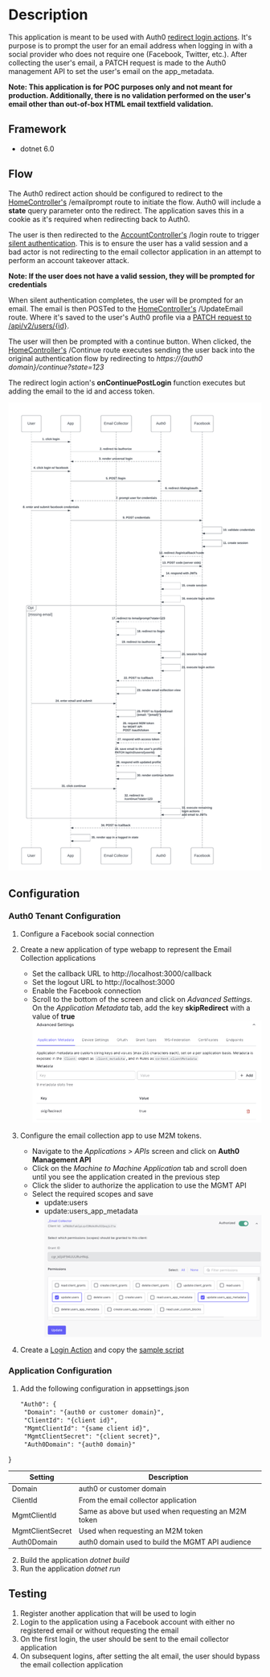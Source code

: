# Description  
This application is meant to be used with Auth0 [redirect login actions](https://auth0.com/docs/customize/actions/flows-and-triggers/login-flow/redirect-with-actions). It's purpose is to prompt the user for an email address when logging in with a social provider who does not require one (Facebook, Twitter, etc.). After collecting the user's email, a PATCH request is made to the Auth0 management API to set the user's email on the app_metadata.

**Note: This application is for POC purposes only and not meant for production. Additionally, there is no validation performed on the user's email other than out-of-box HTML email textfield validation.**  

## Framework
- dotnet 6.0  

## Flow  
The Auth0 redirect action should be configured to redirect to the [HomeController's](./Controllers/HomeController.cs) /emailprompt route to initiate the flow. Auth0 will include a **state** query parameter onto the redirect. The application saves this in a cookie as it's required when redirecting back to Auth0. 

The user is then redirected to the [AccountController's](./Controllers/AccountController.cs) /login route to trigger [silent authentication](https://auth0.com/docs/authenticate/login/configure-silent-authentication). This is to ensure the user has a valid session and a bad actor is not redirecting to the email collector application in an attempt to perform an account takeover attack. 

**Note: If the user does not have a valid session, they will be prompted for credentials**  

When silent authentication completes, the user will be prompted for an email. The email is then POSTed to the [HomeController's](./Controllers/HomeController.cs) /UpdateEmail route. Where it's saved to the user's Auth0 profile via a [PATCH request to /api/v2/users/{id}](https://auth0.com/docs/api/management/v2#!/Users/patch_users_by_id).  

The user will then be prompted with a continue button. When clicked, the [HomeController's](./Controllers/HomeController.cs) /Continue route executes sending the user back into the original authentication flow by redirecting to *https://{auth0 domain}/continue?state=123*

The redirect login action's **onContinuePostLogin** function executes but adding the email to the id and access token.


![flow diagram](./docs/flow.png "flow diagram")

## Configuration  
###  Auth0 Tenant Configuration
1. Configure a Facebook social connection  

2. Create a new application of type webapp to represent the Email Collection applications    
    - Set the callback URL to http://localhost:3000/callback
    - Set the logout URL to http://localhost:3000
    - Enable the Facebook connection 
    - Scroll to the bottom of the screen and click on *Advanced Settings*. On the *Application Metadata* tab, add the key **skipRedirect** with a value of **true**  
    ![app metadata](./docs/skipRedirect.png "app metadata")

3. Configure the email collection app to use M2M tokens. 
   - Navigate to the *Applications > APIs* screen and click on **Auth0 Management API**
   - Click on the *Machine to Machine Application* tab and scroll doen until you see the application created in the previous step
   - Click the slider to authorize the application to use the MGMT API
   - Select the required scopes and save
      - update:users
      - update:users_app_metadata
      ![app metadata](./docs/mgmtauthorize.png "app metadata")
      
4. Create a [Login Action](https://auth0.com/docs/customize/actions/flows-and-triggers/login-flow) and copy the [sample script](./Auth0//EmailCollectionRedirectLoginAction.js)  


###  Application Configuration  
1. Add the following configuration in appsettings.json  


   ```
   "Auth0": {
    "Domain": "{auth0 or customer domain}",
    "ClientId": "{client id}",
    "MgmtClientId": "{same client id}",
    "MgmtClientSecret": "{client secret}",
    "Auth0Domain": "{auth0 domain}"
  }
  
 | Setting      | Description |
   | ----------- | ----------- |
   | Domain      | auth0 or customer domain       |
   | ClientId   | From the email collector application        |
   | MgmtClientId   | Same as above but used when requesting an M2M token        |
   | MgmtClientSecret   | Used when requesting an M2M token        |
   | Auth0Domain   | auth0 domain used to build the MGMT API audience         |

  2. Build the application *dotnet build*
  3. Run the application *dotnet run*  

## Testing  
1. Register another application that will be used to login  
2. Login to the application using a Facebook account with either no registered email or without requesting the email  
3. On the first login, the user should be sent to the email collector application  
4. On subsequent logins, after setting the alt email, the user should bypass the email collection application



